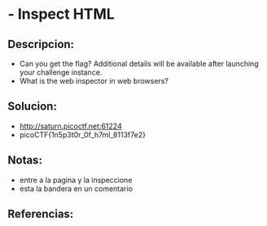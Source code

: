 #  - Inspect HTML

## Descripcion:
* Can you get the flag?
Additional details will be available after launching your challenge instance.
* What is the web inspector in web browsers?

## Solucion:
* http://saturn.picoctf.net:61224
* picoCTF{1n5p3t0r_0f_h7ml_8113f7e2}

## Notas:
* entre a la pagina y la inspeccione
* esta la bandera en un comentario

## Referencias: